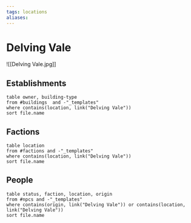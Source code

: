 ```yaml
---
tags: locations
aliases: 
---
```


# Delving Vale
![[Delving Vale.jpg]]

## Establishments
```dataview
table owner, building-type
from #buildings  and -"_templates"
where contains(location, link("Delving Vale"))
sort file.name
```

## Factions
```dataview
table location 
from #factions and -"_templates"
where contains(location, link("Delving Vale"))
sort file.name
```

## People
```dataview
table status, faction, location, origin
from #npcs and -"_templates"
where contains(origin, link("Delving Vale")) or contains(location, link("Delving Vale"))
sort file.name
```

